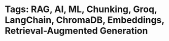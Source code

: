 # Tags: RAG, AI, ML, Chunking, Groq, LangChain, ChromaDB, Embeddings, Retrieval-Augmented Generation
